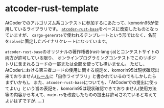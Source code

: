 # atcoder-rust-template

AtCoderでのアルゴリズム系コンテストに参加するにあたって、komorin95が使用しているライブラリです。
[`atcoder-rust-base`](https://github.com/rust-lang-ja/atcoder-rust-base)をベースに改変したものとなっていますが、
`cargo-generate`で使われるテンプレートという形ではなく、名前を`solve`に固定したバイナリクレートになっています。

`atcoder-rust-base`のオリジナルの著作権者(rust-lang-ja)とコンテストサイトの両方が許可している限り、
オンラインプログラミングコンテストでこのリポジトリに含まれるコードの一部または全部を使っても構いません。
ただし、AtCoderにおける第三者コードの使用に関する規定を、komorin95は現状確認出来ておりません([ルール](https://atcoder.jp/contests/practice/rules)に「自作ライブラリ」と書かれているのでもしかしたらまずいかも)。
また、`atcoder-rust-base`についても、「AtCoderでの提出に使ってよい」という旨の表記を、komorin95は現状確認できておりません(使用方法等の内容から考えて、`main.rs`を改変したものの提出は許可されていると考えてよいはずですが……)
